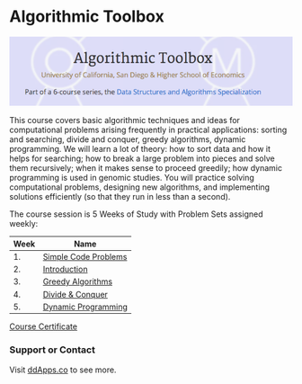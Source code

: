 # Algorithmic Toolbox
![](../art/Algo-Toolbox.png?raw=true)

This course covers basic algorithmic techniques and ideas for computational problems arising frequently in practical applications: sorting and searching, divide and conquer, greedy algorithms, dynamic programming. We will learn a lot of theory: how to sort data and how it helps for searching; how to break a large problem into pieces and solve them recursively; when it makes sense to proceed greedily; how dynamic programming is used in genomic studies. You will practice solving computational problems, designing new algorithms, and implementing solutions efficiently (so that they run in less than a second).

The course session is 5 Weeks of Study with Problem Sets assigned weekly:

Week  | Name
------------- | -------------
1. | [Simple Code Problems](week-1)
2. | [Introduction](week-2)
3. | [Greedy Algorithms](week-3)
4. | [Divide & Conquer](week-4)
5. | [Dynamic Programming](week-5)

[Course Certificate](https://www.coursera.org/account/accomplishments/certificate/GSAXZM5HHR6N)

### Support or Contact
Visit [ddApps.co](http://ddapps.co) to see more.

